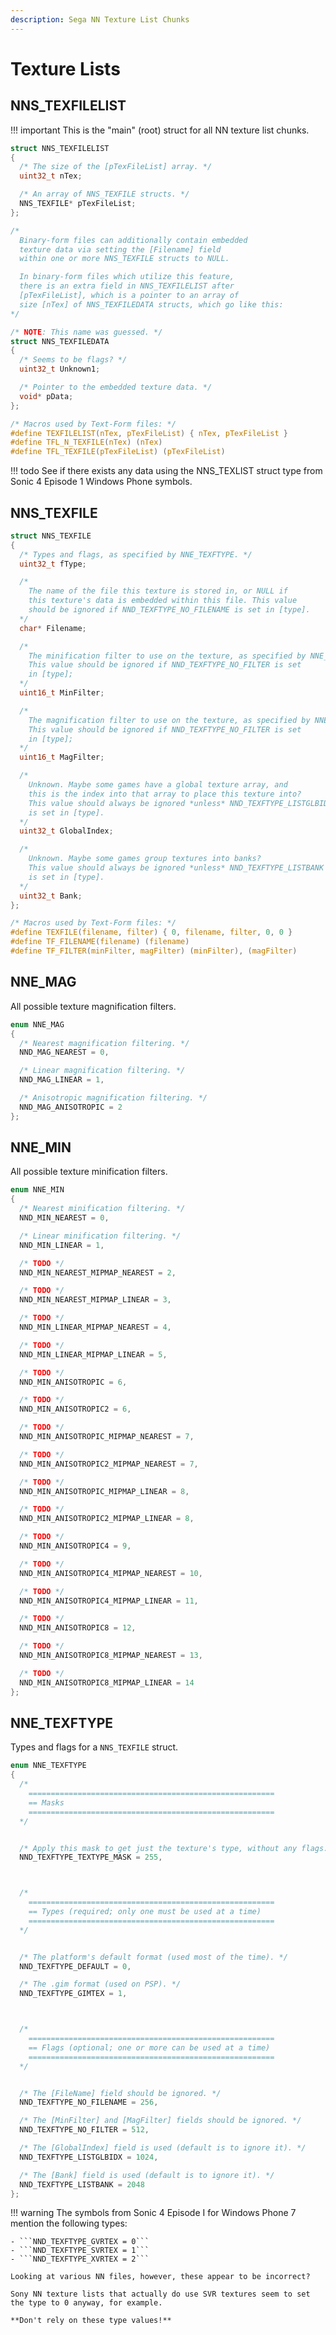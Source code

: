```yaml
---
description: Sega NN Texture List Chunks
---
```

# Texture Lists

## NNS_TEXFILELIST

!!! important
    This is the "main" (root) struct for all NN texture list chunks.

```c
struct NNS_TEXFILELIST
{
  /* The size of the [pTexFileList] array. */
  uint32_t nTex;

  /* An array of NNS_TEXFILE structs. */
  NNS_TEXFILE* pTexFileList;
};

/*
  Binary-form files can additionally contain embedded
  texture data via setting the [Filename] field
  within one or more NNS_TEXFILE structs to NULL.

  In binary-form files which utilize this feature,
  there is an extra field in NNS_TEXFILELIST after
  [pTexFileList], which is a pointer to an array of
  size [nTex] of NNS_TEXFILEDATA structs, which go like this:
*/

/* NOTE: This name was guessed. */
struct NNS_TEXFILEDATA
{
  /* Seems to be flags? */
  uint32_t Unknown1;

  /* Pointer to the embedded texture data. */
  void* pData;
};

/* Macros used by Text-Form files: */
#define TEXFILELIST(nTex, pTexFileList) { nTex, pTexFileList }
#define TFL_N_TEXFILE(nTex) (nTex)
#define TFL_TEXFILE(pTexFileList) (pTexFileList)
```

!!! todo
    See if there exists any data using the NNS_TEXLIST struct type from Sonic 4 Episode 1 Windows Phone symbols.

## NNS_TEXFILE

```c
struct NNS_TEXFILE
{
  /* Types and flags, as specified by NNE_TEXFTYPE. */
  uint32_t fType;

  /*
    The name of the file this texture is stored in, or NULL if
    this texture's data is embedded within this file. This value
    should be ignored if NND_TEXFTYPE_NO_FILENAME is set in [type].
  */
  char* Filename;

  /*
    The minification filter to use on the texture, as specified by NNE_MIN.
    This value should be ignored if NND_TEXFTYPE_NO_FILTER is set
    in [type];
  */
  uint16_t MinFilter;

  /*
    The magnification filter to use on the texture, as specified by NNE_MAG.
    This value should be ignored if NND_TEXFTYPE_NO_FILTER is set
    in [type];
  */
  uint16_t MagFilter;

  /*
    Unknown. Maybe some games have a global texture array, and
    this is the index into that array to place this texture into?
    This value should always be ignored *unless* NND_TEXFTYPE_LISTGLBIDX
    is set in [type].
  */
  uint32_t GlobalIndex;

  /*
    Unknown. Maybe some games group textures into banks?
    This value should always be ignored *unless* NND_TEXFTYPE_LISTBANK
    is set in [type].
  */
  uint32_t Bank;
};

/* Macros used by Text-Form files: */
#define TEXFILE(filename, filter) { 0, filename, filter, 0, 0 }
#define TF_FILENAME(filename) (filename)
#define TF_FILTER(minFilter, magFilter) (minFilter), (magFilter)
```

## NNE_MAG

All possible texture magnification filters.

```c
enum NNE_MAG
{
  /* Nearest magnification filtering. */
  NND_MAG_NEAREST = 0,

  /* Linear magnification filtering. */
  NND_MAG_LINEAR = 1,

  /* Anisotropic magnification filtering. */
  NND_MAG_ANISOTROPIC = 2
};
```

## NNE_MIN

All possible texture minification filters.

```c
enum NNE_MIN
{
  /* Nearest minification filtering. */
  NND_MIN_NEAREST = 0,

  /* Linear minification filtering. */
  NND_MIN_LINEAR = 1,

  /* TODO */
  NND_MIN_NEAREST_MIPMAP_NEAREST = 2,

  /* TODO */
  NND_MIN_NEAREST_MIPMAP_LINEAR = 3,

  /* TODO */
  NND_MIN_LINEAR_MIPMAP_NEAREST = 4,

  /* TODO */
  NND_MIN_LINEAR_MIPMAP_LINEAR = 5,

  /* TODO */
  NND_MIN_ANISOTROPIC = 6,

  /* TODO */
  NND_MIN_ANISOTROPIC2 = 6,

  /* TODO */
  NND_MIN_ANISOTROPIC_MIPMAP_NEAREST = 7,

  /* TODO */
  NND_MIN_ANISOTROPIC2_MIPMAP_NEAREST = 7,

  /* TODO */
  NND_MIN_ANISOTROPIC_MIPMAP_LINEAR = 8,

  /* TODO */
  NND_MIN_ANISOTROPIC2_MIPMAP_LINEAR = 8,

  /* TODO */
  NND_MIN_ANISOTROPIC4 = 9,

  /* TODO */
  NND_MIN_ANISOTROPIC4_MIPMAP_NEAREST = 10,

  /* TODO */
  NND_MIN_ANISOTROPIC4_MIPMAP_LINEAR = 11,

  /* TODO */
  NND_MIN_ANISOTROPIC8 = 12,

  /* TODO */
  NND_MIN_ANISOTROPIC8_MIPMAP_NEAREST = 13,

  /* TODO */
  NND_MIN_ANISOTROPIC8_MIPMAP_LINEAR = 14
};
```

## NNE_TEXFTYPE

Types and flags for a ```NNS_TEXFILE``` struct.

```c
enum NNE_TEXFTYPE
{
  /*
    =======================================================
    == Masks
    =======================================================
  */


  /* Apply this mask to get just the texture's type, without any flags. */
  NND_TEXFTYPE_TEXTYPE_MASK = 255,



  /*
    =======================================================
    == Types (required; only one must be used at a time)
    =======================================================
  */


  /* The platform's default format (used most of the time). */
  NND_TEXFTYPE_DEFAULT = 0,

  /* The .gim format (used on PSP). */
  NND_TEXFTYPE_GIMTEX = 1,



  /*
    =======================================================
    == Flags (optional; one or more can be used at a time)
    =======================================================
  */


  /* The [FileName] field should be ignored. */
  NND_TEXFTYPE_NO_FILENAME = 256,

  /* The [MinFilter] and [MagFilter] fields should be ignored. */
  NND_TEXFTYPE_NO_FILTER = 512,

  /* The [GlobalIndex] field is used (default is to ignore it). */
  NND_TEXFTYPE_LISTGLBIDX = 1024,

  /* The [Bank] field is used (default is to ignore it). */
  NND_TEXFTYPE_LISTBANK = 2048
};
```

!!! warning
    The symbols from Sonic 4 Episode I for Windows Phone 7
    mention the following types:

    - ```NND_TEXFTYPE_GVRTEX = 0```
    - ```NND_TEXFTYPE_SVRTEX = 1```
    - ```NND_TEXFTYPE_XVRTEX = 2```

    Looking at various NN files, however, these appear to be incorrect?

    Sony NN texture lists that actually do use SVR textures seem to set
    the type to 0 anyway, for example.

    **Don't rely on these type values!**
